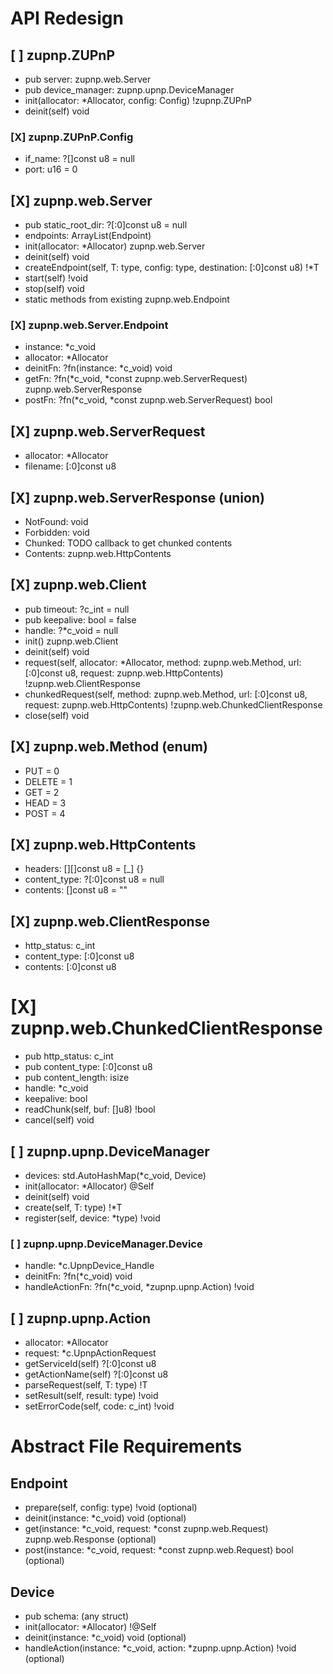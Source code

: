 # API Redesign
## [ ] zupnp.ZUPnP
* pub server: zupnp.web.Server
* pub device_manager: zupnp.upnp.DeviceManager
* init(allocator: *Allocator, config: Config) !zupnp.ZUPnP
* deinit(self) void

### [X] zupnp.ZUPnP.Config
* if_name: ?[]const u8 = null
* port: u16 = 0

## [X] zupnp.web.Server
* pub static_root_dir: ?[:0]const u8 = null
* endpoints: ArrayList(Endpoint)
* init(allocator: *Allocator) zupnp.web.Server
* deinit(self) void
* createEndpoint(self, T: type, config: type, destination: [:0]const u8) !*T
* start(self) !void
* stop(self) void
* static methods from existing zupnp.web.Endpoint

### [X] zupnp.web.Server.Endpoint
* instance: *c_void
* allocator: *Allocator
* deinitFn: ?fn(instance: *c_void) void
* getFn: ?fn(*c_void, *const zupnp.web.ServerRequest) zupnp.web.ServerResponse
* postFn: ?fn(*c_void, *const zupnp.web.ServerRequest) bool

## [X] zupnp.web.ServerRequest
* allocator: *Allocator
* filename: [:0]const u8

## [X] zupnp.web.ServerResponse (union)
* NotFound: void
* Forbidden: void
* Chunked: TODO callback to get chunked contents
* Contents: zupnp.web.HttpContents

## [X] zupnp.web.Client
* pub timeout: ?c_int = null
* pub keepalive: bool = false
* handle: ?*c_void = null
* init() zupnp.web.Client
* deinit(self) void
* request(self, allocator: *Allocator, method: zupnp.web.Method, url: [:0]const u8, request: zupnp.web.HttpContents) !zupnp.web.ClientResponse
* chunkedRequest(self, method: zupnp.web.Method, url: [:0]const u8, request: zupnp.web.HttpContents) !zupnp.web.ChunkedClientResponse
* close(self) void

## [X] zupnp.web.Method (enum)
* PUT = 0
* DELETE = 1
* GET = 2
* HEAD = 3
* POST = 4

## [X] zupnp.web.HttpContents
* headers: [][]const u8 = [_] {}
* content_type: ?[:0]const u8 = null
* contents: []const u8 = ""

## [X] zupnp.web.ClientResponse
* http_status: c_int
* content_type: [:0]const u8
* contents: [:0]const u8

# [X] zupnp.web.ChunkedClientResponse
* pub http_status: c_int
* pub content_type: [:0]const u8
* pub content_length: isize
* handle: *c_void
* keepalive: bool
* readChunk(self, buf: []u8) !bool
* cancel(self) void

## [ ] zupnp.upnp.DeviceManager
* devices: std.AutoHashMap(*c_void, Device)
* init(allocator: *Allocator) @Self
* deinit(self) void
* create(self, T: type) !*T
* register(self, device: *type) !void

### [ ] zupnp.upnp.DeviceManager.Device
* handle: *c.UpnpDevice_Handle
* deinitFn: ?fn(*c_void) void
* handleActionFn: ?fn(*c_void, *zupnp.upnp.Action) !void

## [ ] zupnp.upnp.Action
* allocator: *Allocator
* request: *c.UpnpActionRequest
* getServiceId(self) ?[:0]const u8
* getActionName(self) ?[:0]const u8
* parseRequest(self, T: type) !T
* setResult(self, result: type) !void
* setErrorCode(self, code: c_int) !void

# Abstract File Requirements
## Endpoint
* prepare(self, config: type) !void (optional)
* deinit(instance: *c_void) void (optional)
* get(instance: *c_void, request: *const zupnp.web.Request) zupnp.web.Response (optional)
* post(instance: *c_void, request: *const zupnp.web.Request) bool (optional)

## Device
* pub schema: (any struct)
* init(allocator: *Allocator) !@Self
* deinit(instance: *c_void) void (optional)
* handleAction(instance: *c_void, action: *zupnp.upnp.Action) !void (optional)
